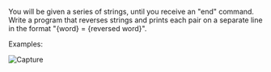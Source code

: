You will be given a series of strings, until you receive an "end" command. Write a program that reverses strings and prints each pair on a separate line in the format "{word} = {reversed word}".

Examples:

![Capture](https://user-images.githubusercontent.com/45227327/202434925-717844a1-db64-4cba-b3c5-6ca3d8d91b53.PNG)

